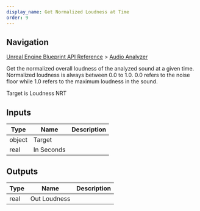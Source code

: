 ```yaml
---
display_name: Get Normalized Loudness at Time
order: 9
---
```

## Navigation

[Unreal Engine Blueprint API Reference](https://dev.epicgames.com/documentation/en-us/unreal-engine/BlueprintAPI) > [Audio Analyzer](https://dev.epicgames.com/documentation/en-us/unreal-engine/BlueprintAPI/AudioAnalyzer)

Get the normalized overall loudness of the analyzed sound at a given time. Normalized loudness
is always between 0.0 to 1.0. 0.0 refers to the noise floor while 1.0 refers to the maximum
loudness in the sound.

Target is Loudness NRT

## Inputs

| Type | Name | Description |
| --- | --- | --- |
| object | Target |  |
| real | In Seconds |  |

## Outputs

| Type | Name | Description |
| --- | --- | --- |
| real | Out Loudness |  |
